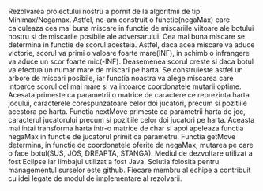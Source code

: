    Rezolvarea proiectului nostru a pornit de la algoritmii de tip Minimax/Negamax. Astfel, ne-am construit o functie(negaMax) care calculeaza cea mai buna miscare
in functie de miscariile viitoare ale botului nostru si de miscarile posibile ale adversarului. Cea mai buna miscare se determina in functie de scorul acesteia.
Astfel, daca acea miscare va aduce victorie, scorul va primi o valoare foarte mare(INF), in schimb o infrangere va aduce un scor foarte mic(-INF). Deasemenea
scorul creste si daca botul va efectua un numar mare de miscari pe harta. Se construieste astfel un arbore de miscari posibile, iar functia noastra va alege
miscarea care intoarce scorul cel mai mare si va intoarce coordonatele mutarii optime. Acesata primeste ca parametrii o matrice de caractere ce reprezinta harta
jocului, caracterele corespunzatoare celor doi jucatori, precum si pozitiile acestora pe harta.
  Functia nextMove primeste ca parametrii harta de joc, caracterul jucatorului precum si pozitiile celor doi jucatori pe harta. Aceasta mai intai transforma harta
intr-o matrice de char si apoi apeleaza functia negaMax in functie de jucatorul primit ca parametru.
  Functia getMove determina, in functie de coordonatele oferite de negaMax, mutarea pe care o face botul(SUS, JOS, DREAPTA, STANGA).
  Mediul de dezvoltare utilizat a fost Eclipse iar limbajul utilizat a fost Java.
  Solutia folosita pentru managementul surselor este github.
  Fiecare membru al echipe a contribuit cu idei legate de modul de implementare al rezolvarii.
